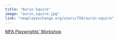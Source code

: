 ```yaml
---
title: "Aurin Squire"
image: "aurin_squire.jpg"
link: "newplayexchange.org/users/759/aurin-squire"
---
```


[MFA Playwrights’ Workshop](/affiliated-artists/mfa-playwrights-workshop)